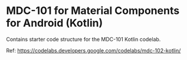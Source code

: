 # MDC-101 for Material Components for Android (Kotlin)

Contains starter code structure for the MDC-101 Kotlin codelab.


Ref: https://codelabs.developers.google.com/codelabs/mdc-102-kotlin/